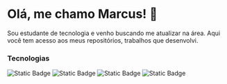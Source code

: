 # Olá, me chamo Marcus! 👋

Sou estudante de tecnologia e venho buscando me atualizar na área. 
Aqui você tem acesso aos meus repositórios, trabalhos que desenvolvi. 

### Tecnologias

![Static Badge](https://img.shields.io/badge/HTML5-black?style=flat&logo=HTML5&logoColor=white&link=https%3A%2F%2Fx.com%2F%3Flang%3Dpt)
![Static Badge](https://img.shields.io/badge/CSS3-black?style=flat&logo=CSS3&logoColor=white&link=https%3A%2F%2Fx.com%2F%3Flang%3Dpt)
![Static Badge](https://img.shields.io/badge/JavaScript-black?style=flat&logo=JavaScript&logoColor=white&link=https%3A%2F%2Fx.com%2F%3Flang%3Dpt)
![Static Badge](https://img.shields.io/badge/jQuery-black?style=flat&logo=jQuery&logoColor=white)


